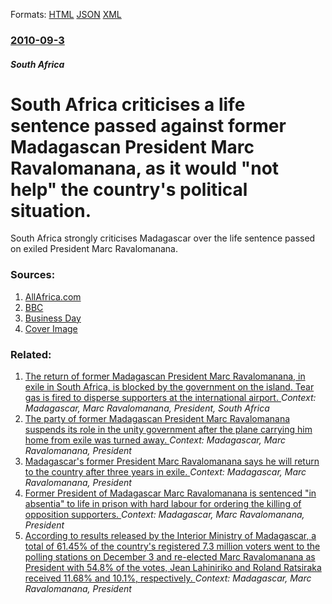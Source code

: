
Formats: [HTML](/news/2010/09/3/south-africa-criticises-a-life-sentence-passed-against-former-madagascan-president-marc-ravalomanana-as-it-would-not-help-the-country-s-p.html)  [JSON](/news/2010/09/3/south-africa-criticises-a-life-sentence-passed-against-former-madagascan-president-marc-ravalomanana-as-it-would-not-help-the-country-s-p.json)  [XML](/news/2010/09/3/south-africa-criticises-a-life-sentence-passed-against-former-madagascan-president-marc-ravalomanana-as-it-would-not-help-the-country-s-p.xml)  

### [2010-09-3](/news/2010/09/3/index.md)

##### South Africa
# South Africa criticises a life sentence passed against former Madagascan President Marc Ravalomanana, as it would "not help" the country's political situation. 

South Africa strongly criticises Madagascar over the life sentence passed on exiled President Marc Ravalomanana.


### Sources:

1. [AllAfrica.com](http://allafrica.com/stories/201009030016.html)
2. [BBC](http://www.bbc.co.uk/news/world-africa-11174975)
3. [Business Day](http://www.businessday.co.za/articles/Content.aspx?id=119968)
3. [Cover Image](http://www.bbc.co.uk/news/special/2015/newsspec_10857/bbc_news_logo.png?cb=1)

### Related:

1. [The return of former Madagascan President Marc Ravalomanana, in exile in South Africa, is blocked by the government on the island. Tear gas is fired to disperse supporters at the international airport. ](/news/2011/02/19/the-return-of-former-madagascan-president-marc-ravalomanana-in-exile-in-south-africa-is-blocked-by-the-government-on-the-island-tear-gas.md) _Context: Madagascar, Marc Ravalomanana, President, South Africa_
2. [The party of former Madagascan President Marc Ravalomanana suspends its role in the unity government after the plane carrying him home from exile was turned away. ](/news/2012/01/22/the-party-of-former-madagascan-president-marc-ravalomanana-suspends-its-role-in-the-unity-government-after-the-plane-carrying-him-home-from.md) _Context: Madagascar, Marc Ravalomanana, President_
3. [Madagascar's former President Marc Ravalomanana says he will return to the country after three years in exile. ](/news/2012/01/20/madagascar-s-former-president-marc-ravalomanana-says-he-will-return-to-the-country-after-three-years-in-exile.md) _Context: Madagascar, Marc Ravalomanana, President_
4. [Former President of Madagascar Marc Ravalomanana is sentenced "in absentia" to life in prison with hard labour for ordering the killing of opposition supporters. ](/news/2010/08/28/former-president-of-madagascar-marc-ravalomanana-is-sentenced-in-absentia-to-life-in-prison-with-hard-labour-for-ordering-the-killing-of-o.md) _Context: Madagascar, Marc Ravalomanana, President_
5. [ According to results released by the Interior Ministry of Madagascar, a total of 61.45% of the country's registered 7.3 million voters went to the polling stations on December 3 and re-elected Marc Ravalomanana as President with 54.8% of the votes, Jean Lahiniriko and Roland Ratsiraka received 11.68% and 10.1%, respectively. ](/news/2006/12/10/according-to-results-released-by-the-interior-ministry-of-madagascar-a-total-of-61-45-of-the-country-s-registered-7-3-million-voters-went.md) _Context: Madagascar, Marc Ravalomanana, President_
